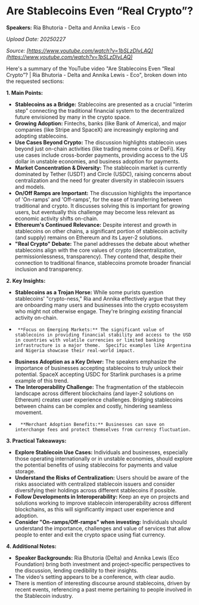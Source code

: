 # Are Stablecoins Even “Real Crypto”?

**Speakers:** Ria Bhutoria - Delta and Annika Lewis - Eco


*Upload Date: 20250227*

*Source: [https://www.youtube.com/watch?v=1bSLzDlvLAQ](https://www.youtube.com/watch?v=1bSLzDlvLAQ)*

Here's a summary of the YouTube video "Are Stablecoins Even “Real Crypto”? | Ria Bhutoria - Delta and Annika Lewis - Eco", broken down into the requested sections:

**1. Main Points:**

*   **Stablecoins as a Bridge:** Stablecoins are presented as a crucial "interim step" connecting the traditional financial system to the decentralized future envisioned by many in the crypto space.
*   **Growing Adoption:**  Fintechs, banks (like Bank of America), and major companies (like Stripe and SpaceX) are increasingly exploring and adopting stablecoins.
*   **Use Cases Beyond Crypto:**  The discussion highlights stablecoin uses beyond just on-chain activities (like trading meme coins or DeFi). Key use cases include cross-border payments, providing access to the US dollar in unstable economies, and business adoption for payments.
*   **Market Concentration & Diversity:**  The stablecoin market is currently dominated by Tether (USDT) and Circle (USDC), raising concerns about centralization and the need for greater diversity in stablecoin issuers and models.
*   **On/Off Ramps are Important:** The discussion highlights the importance of 'On-ramps' and 'Off-ramps', for the ease of transferring between traditional and crypto. It discusses solving this is important for growing users, but eventually this challenge may become less relevant as economic activity shifts on-chain.
* **Ethereum's Continued Relevance:** Despite interest and growth in stablecoins on other chains, a significant portion of stablecoin activity (and supply) remains on Ethereum and its Layer-2 solutions.
*   **"Real Crypto" Debate:** The panel addresses the debate about whether stablecoins align with the core values of crypto (decentralization, permissionlessness, transparency). They contend that, despite their connection to traditional finance, stablecoins promote broader financial inclusion and transparency.

**2. Key Insights:**

*   **Stablecoins as a Trojan Horse:**  While some purists question stablecoins' "crypto-ness," Ria and Annika effectively argue that they are onboarding many users and businesses into the crypto ecosystem who might not otherwise engage. They're bringing *existing* financial activity on-chain.
*      **Focus on Emerging Markets:** The significant value of stablecoins in providing financial stability and access to the USD in countries with volatile currencies or limited banking infrastructure is a major theme.  Specific examples like Argentina and Nigeria showcase their real-world impact.
*   **Business Adoption as a Key Driver:** The speakers emphasize the importance of businesses accepting stablecoins to truly unlock their potential.  SpaceX accepting USDC for Starlink purchases is a prime example of this trend.
*   **The Interoperability Challenge:**  The fragmentation of the stablecoin landscape across different blockchains (and layer-2 solutions on Ethereum) creates user experience challenges.  Bridging stablecoins between chains can be complex and costly, hindering seamless movement.
*       **Merchant Adoption Benefits:** Businesses can save on interchange fees and protect themselves from currency fluctuation.
**3. Practical Takeaways:**

*   **Explore Stablecoin Use Cases:** Individuals and businesses, especially those operating internationally or in unstable economies, should explore the potential benefits of using stablecoins for payments and value storage.
*   **Understand the Risks of Centralization:**  Users should be aware of the risks associated with centralized stablecoin issuers and consider diversifying their holdings across different stablecoins if possible.
*   **Follow Developments in Interoperability:** Keep an eye on projects and solutions working to improve stablecoin interoperability across different blockchains, as this will significantly impact user experience and adoption.
*   **Consider "On-ramps/Off-ramps" when investing:** Individuals should understand the importance, challenges and value of services that allow people to enter and exit the crypto space using fiat currency.

**4. Additional Notes:**

*   **Speaker Backgrounds:** Ria Bhutoria (Delta) and Annika Lewis (Eco Foundation) bring both investment and project-specific perspectives to the discussion, lending credibility to their insights.
* The video's setting appears to be a conference, with clear audio.
* There is mention of interesting discourse around stablecoins, driven by recent events, referencing a past meme pertaining to people involved in the Stablecoin industry.